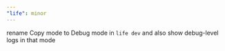 ```yaml
---
"life": minor
---
```


rename Copy mode to Debug mode in `life dev` and also show debug-level logs in that mode
